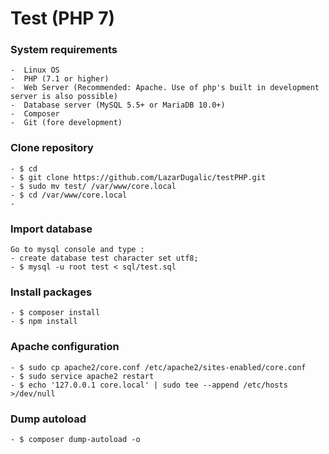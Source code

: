 # Test (PHP 7)

### System requirements
    -  Linux OS
    -  PHP (7.1 or higher)
    -  Web Server (Recommended: Apache. Use of php's built in development server is also possible)
    -  Database server (MySQL 5.5+ or MariaDB 10.0+)
    -  Composer
    -  Git (fore development)

### Clone repository
    - $ cd
    - $ git clone https://github.com/LazarDugalic/testPHP.git
    - $ sudo mv test/ /var/www/core.local
    - $ cd /var/www/core.local
    -    
### Import database
    Go to mysql console and type :
    - create database test character set utf8;
    - $ mysql -u root test < sql/test.sql  
    
### Install packages
    - $ composer install
    - $ npm install
    
### Apache configuration   
    - $ sudo cp apache2/core.conf /etc/apache2/sites-enabled/core.conf
    - $ sudo service apache2 restart
    - $ echo '127.0.0.1 core.local' | sudo tee --append /etc/hosts >/dev/null

### Dump autoload
    - $ composer dump-autoload -o        

